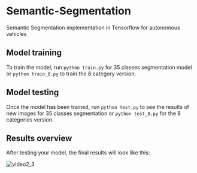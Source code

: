 

# Semantic-Segmentation

Semantic Segmentation implementation in Tensorflow for autonomous vehicles

## Model training

To train the model, run ```python train.py``` for 35 classes segmentation model or ```python train_8.py``` to train the 8 category version.

## Model testing

Once the model has been trained, run ```python test.py``` to see the results of new images for 35 classes segmentation or ```python test_8.py``` for the 8 categories version.

## Results overview

After testing your model, the final results will look like this:

![video2_3](https://user-images.githubusercontent.com/47662166/112129808-13fd0080-8bc8-11eb-887e-2eaf74fbadad.gif)

